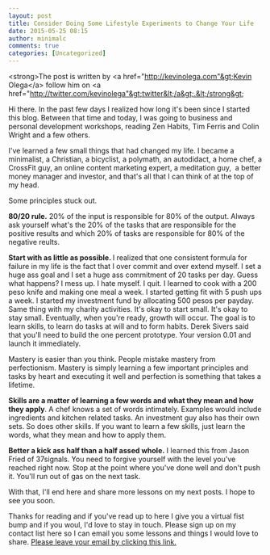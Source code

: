 ```yaml
---
layout: post
title: Consider Doing Some Lifestyle Experiments to Change Your Life
date: 2015-05-25 08:15
author: minimalc
comments: true
categories: [Uncategorized]
---
```

&lt;strong&gt;The post is written by &lt;a href="http://kevinolega.com"&gt;Kevin Olega&lt;/a&gt; follow him on &lt;a href="http://twitter.com/kevinolega"&gt;twitter&lt;/a&gt;.&lt;/strong&gt;&nbsp;

Hi there. In the past few days I realized how long it's been since I started this blog. Between that time and today, I was going to business and personal development workshops, reading Zen Habits, Tim Ferris and Colin Wright and a few others.

I've learned a few small things that had changed my life. I became a minimalist, a Christian, a bicyclist, a polymath, an autodidact, a home chef, a CrossFit guy, an online content marketing expert, a meditation guy, &nbsp;a better money manager and investor, and that's all that I can think of at the top of my head.&nbsp;

Some principles stuck out.

<b>80/20 rule.</b> 20% of the input is responsible for 80% of the output. Always ask yourself what's the 20% of the tasks that are responsible for the positive results and which 20% of tasks are responsible for 80% of the negative reults.

<b>Start with as little as possible. </b>I realized that one consistent formula for failure in my life is the fact that I over commit and over extend myself. I set a huge ass goal and I set a huge ass commitment of 20 tasks per day. Guess what happens? I mess up. I hate myself. I quit. I learned to cook with a 200 peso knife and making one meal a week. I started getting fit with 5 push ups a week. I started my investment fund by allocating 500 pesos per payday. Same thing with my charity activities. It's okay to start small. It's okay to stay small. Eventually, when you're ready, growth will occur. The goal is to learn skills, to learn do tasks at will and to form habits. Derek Sivers said that you'll need to build the one percent prototype. Your version 0.01 and launch it immediately.

Mastery is easier than you think. People mistake mastery from perfectionism. Mastery is simply learning a few important principles and tasks by heart and executing it well and perfection is something that takes a lifetime.&nbsp;

<b>Skills are a matter of learning a few words and what they mean and how they apply</b>. A chef knows a set of words intimately. Examples would include ingredients and kitchen related tasks. An investment guy also has their own sets. So does other skills. If you want to learn a few skills, just learn the words, what they mean and how to apply them.

<b>Better a kick ass half than a half assed whole.</b> I learned this from Jason Fried of 37signals. You need to forgive yourself with the level you've reached right now. Stop at the point where you've done well and don't push it. You'll run out of gas on the next task.

With that, I'll end here and share more lessons on my next posts. I hope to see you soon.

Thanks for reading and if you've read up to here I give you a virtual fist bump and if you woul, I'd love to stay in touch. Please sign up on my contact list here so I can email you some lessons and things I would love to share. <a href="http://eepurl.com/oCUar">Please leave your email by clicking this link.</a>
